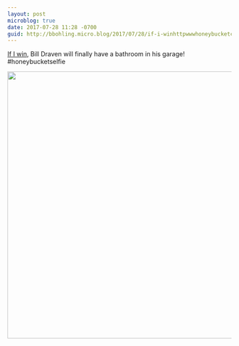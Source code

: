 ```yaml
---
layout: post
microblog: true
date: 2017-07-28 11:28 -0700
guid: http://bbohling.micro.blog/2017/07/28/if-i-winhttpwwwhoneybucketcomcontestasp.html
---
```

[If I win](http://www.honeybucket.com/contest.asp), Bill Draven will finally have a bathroom in his garage! #honeybucketselfie

<img src="http://bbohling.micro.blog/uploads/2017/5881cec609.jpg" width="600" height="600" style="height: auto" />

